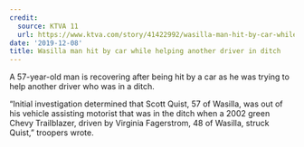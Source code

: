 ```yaml
---
credit:
  source: KTVA 11
  url: https://www.ktva.com/story/41422992/wasilla-man-hit-by-car-while-helping-another-driver-in-ditch
date: '2019-12-08'
title: Wasilla man hit by car while helping another driver in ditch
---
```



A 57-year-old man is recovering after being hit by a car as he was trying to help another driver who was in a ditch.

“Initial investigation determined that Scott Quist, 57 of Wasilla, was out of his vehicle assisting motorist that was in the ditch when a 2002 green Chevy Trailblazer, driven by Virginia Fagerstrom, 48 of Wasilla, struck Quist,” troopers wrote.